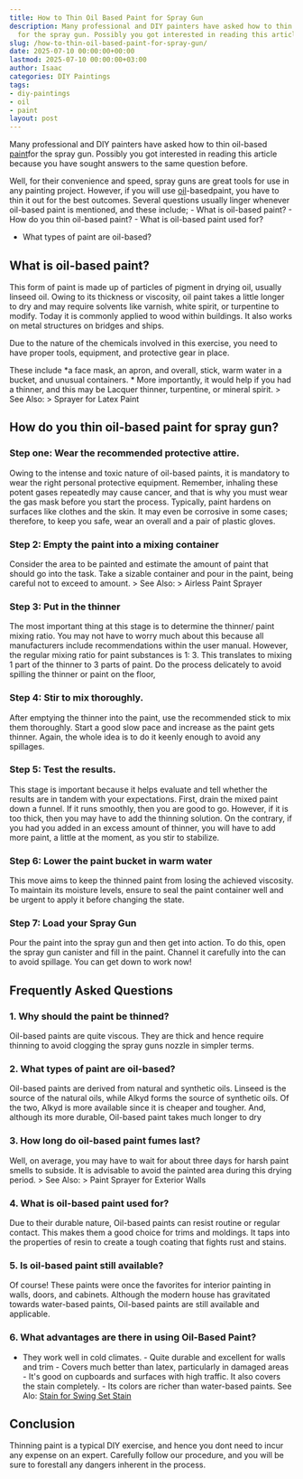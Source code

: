 ```yaml
---
title: How to Thin Oil Based Paint for Spray Gun
description: Many professional and DIY painters have asked how to thin oil-based paint
  for the spray gun. Possibly you got interested in reading this article because you...
slug: /how-to-thin-oil-based-paint-for-spray-gun/
date: 2025-07-10 00:00:00+00:00
lastmod: 2025-07-10 00:00:00+03:00
author: Isaac
categories: DIY Paintings
tags:
- diy-paintings
- oil
- paint
layout: post
---
```

Many professional and DIY painters have asked how to thin oil-based [paint](https://pestpolicy.com/airless-paint-sprayer-tips/)for the spray gun. Possibly you got interested in reading this article because you have sought answers to the same question before.

Well, for their convenience and speed, spray guns are great tools for use in any painting project. However, if you will use [oil](https://pestpolicy.com/best-oil-based-primer-for-cabinets/)-basedpaint, you have to thin it out for the best outcomes. Several questions usually linger whenever oil-based paint is mentioned, and these include; - What is oil-based paint? - How do you thin oil-based paint? - What is oil-based paint used for?

- What types of paint are oil-based?

##  What is oil-based paint?

This form of paint is made up of particles of pigment in drying oil, usually linseed oil. Owing to its thickness or viscosity, oil paint takes a little longer to dry and may require solvents like varnish, white spirit, or turpentine to modify. Today it is commonly applied to wood within buildings. It also works on metal structures on bridges and ships.

Due to the nature of the chemicals involved in this exercise, you need to have proper tools, equipment, and protective gear in place.

These include *a face mask, an apron, and overall, stick, warm water in a bucket, and unusual containers. * More importantly, it would help if you had a thinner, and this may be Lacquer thinner, turpentine, or mineral spirit. > See Also: > Sprayer for Latex Paint

##  How do you thin oil-based paint for spray gun?

###  Step one: Wear the recommended protective attire.

Owing to the intense and toxic nature of oil-based paints, it is mandatory to wear the right personal protective equipment. Remember, inhaling these potent gases repeatedly may cause cancer, and that is why you must wear the gas mask before you start the process. Typically, paint hardens on surfaces like clothes and the skin. It may even be corrosive in some cases; therefore, to keep you safe, wear an overall and a pair of plastic gloves.

###  Step 2: Empty the paint into a mixing container

Consider the area to be painted and estimate the amount of paint that should go into the task. Take a sizable container and pour in the paint, being careful not to exceed to amount. > See Also: > Airless Paint Sprayer

###  Step 3: Put in the thinner

The most important thing at this stage is to determine the thinner/ paint mixing ratio. You may not have to worry much about this because all manufacturers include recommendations within the user manual. However, the regular mixing ratio for paint substances is 1: 3. This translates to mixing 1 part of the thinner to 3 parts of paint. Do the process delicately to avoid spilling the thinner or paint on the floor,

###  Step 4: Stir to mix thoroughly.

After emptying the thinner into the paint, use the recommended stick to mix them thoroughly. Start a good slow pace and increase as the paint gets thinner. Again, the whole idea is to do it keenly enough to avoid any spillages.

###  Step 5: Test the results.

This stage is important because it helps evaluate and tell whether the results are in tandem with your expectations. First, drain the mixed paint down a funnel. If it runs smoothly, then you are good to go. However, if it is too thick, then you may have to add the thinning solution. On the contrary, if you had you added in an excess amount of thinner, you will have to add more paint, a little at the moment, as you stir to stabilize.

###  Step 6: Lower the paint bucket in warm water

This move aims to keep the thinned paint from losing the achieved viscosity. To maintain its moisture levels, ensure to seal the paint container well and be urgent to apply it before changing the state.

###  Step 7: Load your Spray Gun

Pour the paint into the spray gun and then get into action. To do this, open the spray gun canister and fill in the paint. Channel it carefully into the can to avoid spillage. You can get down to work now!

##  Frequently Asked Questions

###  1. Why should the paint be thinned?

Oil-based paints are quite viscous. They are thick and hence require thinning to avoid clogging the spray guns nozzle in simpler terms.

###  2. What types of paint are oil-based?

Oil-based paints are derived from natural and synthetic oils. Linseed is the source of the natural oils, while Alkyd forms the source of synthetic oils. Of the two, Alkyd is more available since it is cheaper and tougher. And, although its more durable, Oil-based paint takes much longer to dry

###  3. How long do oil-based paint fumes last?

Well, on average, you may have to wait for about three days for harsh paint smells to subside. It is advisable to avoid the painted area during this drying period. > See Also: > Paint Sprayer for Exterior Walls

###  4. What is oil-based paint used for?

Due to their durable nature, Oil-based paints can resist routine or regular contact. This makes them a good choice for trims and moldings. It taps into the properties of resin to create a tough coating that fights rust and stains.

###  5. Is oil-based paint still available?

Of course! These paints were once the favorites for interior painting in walls, doors, and cabinets. Although the modern house has gravitated towards water-based paints, Oil-based paints are still available and applicable.

###  6. What advantages are there in using Oil-Based Paint?

- They work well in cold climates. - Quite durable and excellent for walls and trim - Covers much better than latex, particularly in damaged areas - It's good on cupboards and surfaces with high traffic. It also covers the stain completely. - Its colors are richer than water-based paints. See Alo: [Stain for Swing Set Stain](https://pestpolicy.com/best-stain-for-swing-set/)

##  Conclusion

Thinning paint is a typical DIY exercise, and hence you dont need to incur any expense on an expert. Carefully follow our procedure, and you will be sure to forestall any dangers inherent in the process.